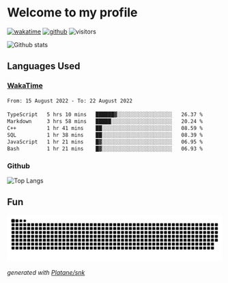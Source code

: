 # Welcome to my profile

[![wakatime](https://wakatime.com/badge/user/82c377cd-a54c-404c-b7df-177b313ca539.svg)](https://wakatime.com/@82c377cd-a54c-404c-b7df-177b313ca539)
[![github](https://img.shields.io/github/followers/xinthose?logo=github&style=plastic)](https://github.com/alanhamlett?tab=followers)
![visitors](https://visitor-badge.glitch.me/badge?page_id=xinthose&left_color=green&right_color=red)

![Github stats](https://github-readme-stats.vercel.app/api?username=xinthose&show_icons=true&theme=radical&count_private=true)

## Languages Used

### [WakaTime](https://wakatime.com/)
<!--START_SECTION:waka-->

```text
From: 15 August 2022 - To: 22 August 2022

TypeScript   5 hrs 10 mins   ██████▓░░░░░░░░░░░░░░░░░░   26.37 %
Markdown     3 hrs 58 mins   █████░░░░░░░░░░░░░░░░░░░░   20.24 %
C++          1 hr 41 mins    ██░░░░░░░░░░░░░░░░░░░░░░░   08.59 %
SQL          1 hr 38 mins    ██░░░░░░░░░░░░░░░░░░░░░░░   08.39 %
JavaScript   1 hr 21 mins    █▓░░░░░░░░░░░░░░░░░░░░░░░   06.95 %
Bash         1 hr 21 mins    █▓░░░░░░░░░░░░░░░░░░░░░░░   06.93 %
```

<!--END_SECTION:waka-->

### Github

![Top Langs](https://github-readme-stats.vercel.app/api/top-langs/?username=xinthose)

## Fun
![github contribution grid snake animation](https://raw.githubusercontent.com/xinthose/xinthose/output/github-contribution-grid-snake.svg)

_generated with [Platane/snk](https://github.com/Platane/snk)_
